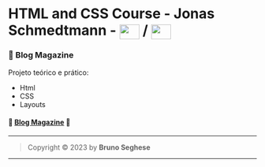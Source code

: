 # HTML and CSS Course - Jonas Schmedtmann - <img align="center" height="30" width="40" src="https://cdn.jsdelivr.net/gh/devicons/devicon/icons/html5/html5-original.svg" /> / <img align="center" height="30" width="40" src="https://cdn.jsdelivr.net/gh/devicons/devicon/icons/css3/css3-original.svg" />

### 🔶 Blog Magazine

Projeto teórico e prático:

- Html
- CSS
- Layouts

#### 🚀 [Blog Magazine](https://js-blog-magazine.netlify.app/) 🔗

---

> Copyright &copy; 2023 by **Bruno Seghese**

---

